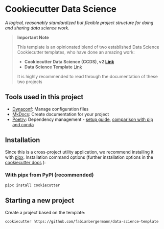 # Cookiecutter Data Science

_A logical, reasonably standardized but flexible project structure for doing and sharing data science work._

> **Important Note**
> 
>This template is an opinionated blend of two established Data Science Cookiecutter templates, who have done an amazing work:
> - **Cookiecutter Data Science (CCDS), v2 [Link](https://github.com/drivendata/cookiecutter-data-science/tree/v2)**
> - **Data Science Template** [Link](https://github.com/khuyentran1401/data-science-template)
> 
> It is highly recommended to read through the documentation of these two projects

## Tools used in this project
* [Dynaconf](https://www.dynaconf.com/): Manage configuration files 
* [MkDocs](https://www.mkdocs.org): Create documentation for your project
* [Poetry](https://python-poetry.org/): Dependency management - [setup guide](https://towardsdatascience.com/how-to-effortlessly-publish-your-python-package-to-pypi-using-poetry-44b305362f9f), [comparison with pip and conda](https://mathdatasimplified.com/poetry-a-better-way-to-manage-python-dependencies/)

## Installation
Since this is a cross-project utility application, we recommend installing it with [pipx](https://pypa.github.io/pipx/). 
Installation command options (further installation options in the [cookiecutter docs](https://cookiecutter.readthedocs.io/en/stable/installation.html) ):

### With pipx from PyPI (recommended)
```bash
pipx install cookiecutter
```

## Starting a new project
Create a project based on the template:
```bash
cookiecutter https://github.com/fabianbergermann/data-science-template
```
